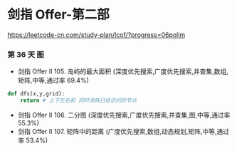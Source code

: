 # 剑指 Offer-第二部
https://leetcode-cn.com/study-plan/lcof/?progress=06polim

### 第 36 天 图
* 剑指 Offer II 105. 岛屿的最大面积 (深度优先搜索,广度优先搜索,并查集,数组,矩阵,中等,通过率 69.4%)
```python
def dfs(x,y,grid):
    return # 上下左右和 同时涂抹已经访问的节点
```
* 剑指 Offer II 106. 二分图 (深度优先搜索,广度优先搜索,并查集,图,中等,通过率 55.3%)
* 剑指 Offer II 107. 矩阵中的距离 (广度优先搜索,数组,动态规划,矩阵,中等,通过率 53.4%)

